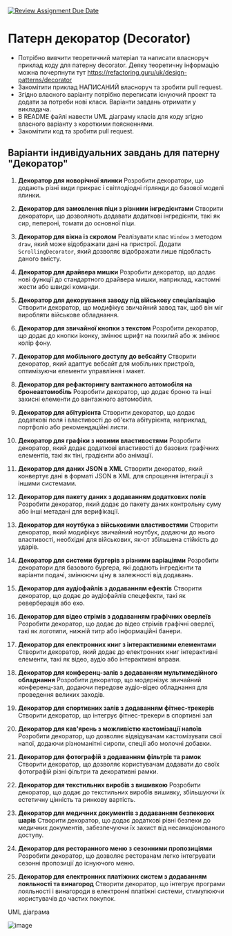 [![Review Assignment Due Date](https://classroom.github.com/assets/deadline-readme-button-24ddc0f5d75046c5622901739e7c5dd533143b0c8e959d652212380cedb1ea36.svg)](https://classroom.github.com/a/6zBS7few)
# Патерн декоратор (Decorator)

- Потрібно вивчити теоретичний матеріал та написати власноруч приклад коду для патерну decorator. Деяку теоретичну інформацію можна почерпнути тут https://refactoring.guru/uk/design-patterns/decorator
- Закомітити приклад НАПИСАНИЙ власноруч та зробити pull request.
- Згідно власного варіанту потрібно переписати існуючий проект та додати за потреби нові класи. Варіанти завдань отримати у викладача.
- В README файлі навести UML діаграму класів для коду згідно власного варіанту з короткими поясненнями.
- Закомітити код та зробити pull request.

## Варіанти індивідуальних завдань для патерну "Декоратор"

1. **Декоратор для новорічної ялинки**
   Розробити декоратори, що додають різні види прикрас і світлодіодні гірлянди до базової моделі ялинки.

2. **Декоратор для замовлення піци з різними інгредієнтами**
   Створити декоратори, що дозволяють додавати додаткові інгредієнти, такі як сир, пепероні, томати до основної піци.

3. **Декоратор для вікна із скролом**
   Реалізувати клас `Window` з методом `draw`, який може відображати дані на пристрої. Додати `ScrollingDecorator`, який дозволяє відображати лише підобласть даного вмісту.

4. **Декоратор для драйвера мишки**
   Розробити декоратор, що додає нові функції до стандартного драйвера мишки, наприклад, кастомні жести або швидкі команди.

5. **Декоратор для декорування заводу під військову спеціалізацію**
   Створити декоратор, що модифікує звичайний завод так, щоб він міг виробляти військове обладнання.

6. **Декоратор для звичайної кнопки з текстом**
   Розробити декоратор, що додає до кнопки іконку, змінює шрифт на похилий або ж змінює колір фону.

7. **Декоратор для мобільного доступу до вебсайту**
   Створити декоратор, який адаптує вебсайт для мобільних пристроїв, оптимізуючи елементи управління і макет.

8. **Декоратор для рефакторингу вантажного автомобіля на бронеавтомобіль**
   Розробити декоратор, що додає броню та інші захисні елементи до вантажного автомобіля.

9. **Декоратор для абітурієнта**
   Створити декоратор, що додає додаткові поля і властивості до об'єкта абітурієнта, наприклад, портфоліо або рекомендаційні листи.

10. **Декоратор для графіки з новими властивостями**
    Розробити декоратор, який додає додаткові властивості до базових графічних елементів, такі як тіні, градієнти або анімації.

11. **Декоратор для даних JSON в XML**
    Створити декоратор, який конвертує дані в форматі JSON в XML для спрощення інтеграції з іншими системами.

12. **Декоратор для пакету даних з додаванням додаткових полів**
    Розробити декоратор, який додає до пакету даних контрольну суму або інші метадані для верифікації.

13. **Декоратор для ноутбука з військовими властивостями**
    Створити декоратор, який модифікує звичайний ноутбук, додаючи до нього властивості, необхідні для військових, як-от збільшена стійкість до ударів.

14. **Декоратор для системи бургерів з різними варіаціями**
    Розробити декоратори для базового бургера, які додають інгредієнти та варіанти подачі, змінюючи ціну в залежності від додавань.

15. **Декоратор для аудіофайлів з додаванням ефектів**
    Створити декоратор, що додає до аудіофайлів спецефекти, такі як реверберація або ехо.

16. **Декоратор для відео стрімів з додаванням графічних оверлеїв**
    Розробити декоратор, що додає до відео стрімів графічні оверлеї, такі як логотипи, нижній титр або інформаційні банери.

17. **Декоратор для електронних книг з інтерактивними елементами**
    Створити декоратор, який додає до електронних книг інтерактивні елементи, такі як відео, аудіо або інтерактивні вправи.

18. **Декоратор для конференц-залів з додаванням мультимедійного обладнання**
    Розробити декоратор, що модернізує звичайний конференц-зал, додаючи передове аудіо-відео обладнання для проведення великих заходів.

19. **Декоратор для спортивних залів з додаванням фітнес-трекерів**
    Створити декоратор, що інтегрує фітнес-трекери в спортивні зал

20. **Декоратор для кав'ярень з можливістю кастомізації напоїв**
    Розробити декоратор, що дозволяє відвідувачам кастомізувати свої напої, додаючи різноманітні сиропи, спеції або молочні добавки.

21. **Декоратор для фотографій з додаванням фільтрів та рамок**
    Створити декоратор, що дозволяє користувачам додавати до своїх фотографій різні фільтри та декоративні рамки.

22. **Декоратор для текстильних виробів з вишивкою**
    Розробити декоратор, що додає до текстильних виробів вишивку, збільшуючи їх естетичну цінність та ринкову вартість.

23. **Декоратор для медичних документів з додаванням безпекових шарів**
    Створити декоратор, що додає додаткові рівні безпеки до медичних документів, забезпечуючи їх захист від несанкціонованого доступу.

24. **Декоратор для ресторанного меню з сезонними пропозиціями**
    Розробити декоратор, що дозволяє ресторанам легко інтегрувати сезонні пропозиції до існуючого меню.

25. **Декоратор для електронних платіжних систем з додаванням лояльності та винагород**
    Створити декоратор, що інтегрує програми лояльності і винагороди в електронні платіжні системи, стимулюючи користувачів до частих покупок.

UML діаграма

![image](https://github.com/Ostroh-Academy/09-decorator-dim4ik9228/assets/91199246/7801e7bd-6210-4440-a8b4-aebb84219560)

